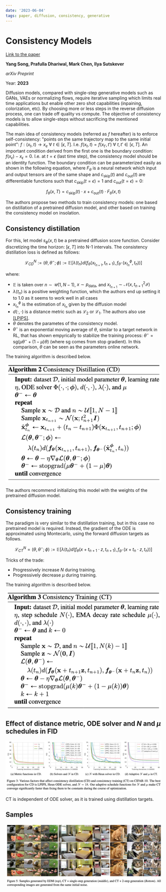 ```yaml
---
date: '2023-06-04'
tags: paper, diffusion, consistency, generative
---
```

# Consistency Models

[Link to the paper](https://arxiv.org/abs/2303.01469)

**Yang Song, Prafulla Dhariwal, Mark Chen, Ilya Sutskever**

*arXiv Preprint*

Year: **2023**

Diffusion models, compared with single-step generative models such as GANs, VAEs or normalizing flows, require iterative sampling which limits real time applications but enable other zero shot capabilities (inpaining, colorization, etc). By choosing more or less steps in the reverse diffusion process, one can trade off quality vs compute. The objective of consistency models is to allow single-steps without sacrificing the mentioned capabilities.

The main idea of consistency models (referred as $f$ hereafter) is to enforce self-consistency: "points on the same trajectory map to the same initial point": $f: (x_t, t) \rightarrow x_e \ \forall \ t \in [\epsilon, T]$. I.e.  $f(x_t, t) = f(x_{t'}, {t'}) \ \forall\  t, t' \in [\epsilon, T]$. An important condition derived from the first one is the boundary condition: $f(x_\epsilon) - x_\epsilon = 0$. I.e. at $t=\epsilon$ (last time step), the consistency model should be an identity function. The boundary condition can be parameterized easily as shown in the following equation, where $F_\theta$ is a neural network which input and output tensors are of the same shape and $c_\mathrm{skip}(t)$ and $c_\mathrm{out}(t)$ are differentiable functions such that $c_\mathrm{skip}(t=\epsilon) = 1$ and  $c_\mathrm{out}(t=\epsilon) = 0$:

$$f_\theta(x, T) = c_\mathrm{skip}(t) \cdot x + c_\mathrm{out}(t) \cdot F_\theta(x, t)$$


The authors propose two methods to train consistency models: one based on distillation of a pretrained diffusion model, and other based on training the consistency model on insolation. 

## Consistency distillation 
For this, let model $s_\phi(x, t)$ be a pretrained diffusion score function. Consider discretizing the time horizon: $[\epsilon, T]$ into N-1 intervals. The consistency distillation loss is defined as follows: 

$$\mathcal{L}_{CD}^N := (\theta, \theta^-; \phi) := \mathbb{E}[\lambda(t_n)d(f_\theta(x_{t_{n+1}}, t_{n+1}), f_{\theta^-}(x_{t_{n}}^\phi, t_{n}))]$$

where:
- $\mathbb{E}$ is taken over $n\sim\mathcal{U}(1, N-1)$, $x\sim p_\mathrm{data}$, and $x_{t_{n+1}}\sim\mathcal{N}(x, t_{n+1}^2\mathcal{I})$
- $\lambda(t_n)$ is a positive weighting function, which the authors end up setting it to 1.0 as it seems to work well in all cases
- $x_{t_{n}}^\phi$ is the estimation of $x_{t_{n}}$ given by the diffusion model
- $d(\cdot, \cdot)$ is a distance metric such as $\mathcal{L}_2$ or $\mathcal{L}_1$. The authors also use [[LPIPS]](https://arxiv.org/pdf/1801.03924.pdf).
- $\theta$ denotes the parametes of the consistency model.
- $\theta^-$ is an exponential moving average of $\theta$, similar to a target network in RL, that has shown empyrically to stabilize the training process: $\theta^- = \mathrm{sg} (\mu\theta^- + (1-\mu)\theta)$ (where sg comes from stop gradient). In this comparison, $\theta$ can be seen as the parameters online network. 


The training algorithm is described below.

![](assets/song2023/distillation-training.png)

The authors recommend initializing this model with the weights of the pretrained diffusion model. 

## Consistency training
The paradigm is very similar to the distillation training, but in this case no pretrained model is required. Instead, the gradient of the ODE is approximated using Montecarlo, using the forward diffusion targets as follows.

$$\mathcal{L}_{CT}^N = (\theta, \theta^-; \phi) := \mathbb{E}[\lambda(t_n)d(f_\theta(x + t_{n+1}\cdot z, t_{n+1}), f_{\theta^-}(x + t_{n}\cdot z, t_{n}))]$$

Tricks of the trade:
- Progressively increase $N$ during training.
- Progressively decrease $\mu$ during training.

The training algorithm is described below.

![](assets/song2023/consistency-training.png)

## Effect of distance metric, ODE solver and $N$ and $\mu$ schedules in FID
![](assets/song2023/hp%20study.png)

CT is independent of ODE solver, as it is trained using distillation targets.

## Samples
![](assets/song2023/samples.png)

